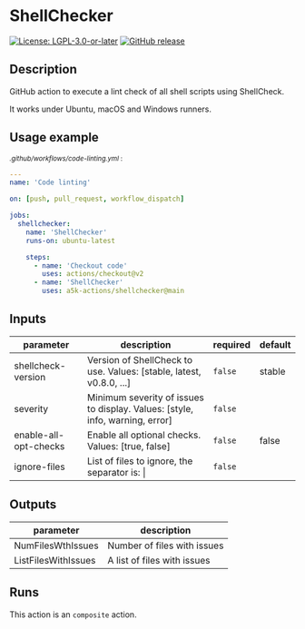 <!--
  SPDX-FileCopyrightText: (c) 2021 ale5000
  SPDX-License-Identifier: LGPL-3.0-or-later
  SPDX-FileType: DOCUMENTATION
-->

# ShellChecker

[![License: LGPL-3.0-or-later](https://img.shields.io/badge/license-LGPL--3.0%2B-blue)](https://www.gnu.org/licenses/lgpl-3.0.html)
[![GitHub release](https://img.shields.io/github/v/release/a5k-actions/shellchecker)](https://github.com/a5k-actions/shellchecker/releases/latest)

<!-- action-docs-description -->

## Description

GitHub action to execute a lint check of all shell scripts using ShellCheck.

<!-- action-docs-description -->

It works under Ubuntu, macOS and Windows runners.

## Usage example

<sub>_.github/workflows/code-linting.yml_ :</sub>

```yaml
---
name: 'Code linting'

on: [push, pull_request, workflow_dispatch]

jobs:
  shellchecker:
    name: 'ShellChecker'
    runs-on: ubuntu-latest

    steps:
      - name: 'Checkout code'
        uses: actions/checkout@v2
      - name: 'ShellChecker'
        uses: a5k-actions/shellchecker@main
```

<!-- action-docs-inputs -->

## Inputs

| parameter             | description                                                                  | required | default |
| --------------------- | ---------------------------------------------------------------------------- | -------- | ------- |
| shellcheck-version    | Version of ShellCheck to use. Values: [stable, latest, v0.8.0, ...]          | `false`  | stable  |
| severity              | Minimum severity of issues to display. Values: [style, info, warning, error] | `false`  |         |
| enable-all-opt-checks | Enable all optional checks. Values: [true, false]                            | `false`  | false   |
| ignore-files          | List of files to ignore, the separator is: &#124;                            | `false`  |         |

<!-- action-docs-inputs -->

<!-- action-docs-outputs -->

## Outputs

| parameter           | description                 |
| ------------------- | --------------------------- |
| NumFilesWthIssues   | Number of files with issues |
| ListFilesWithIssues | A list of files with issues |

<!-- action-docs-outputs -->

<!-- action-docs-runs -->

## Runs

This action is an `composite` action.

<!-- action-docs-runs -->
